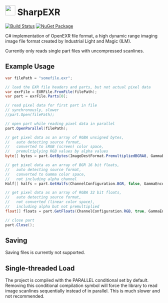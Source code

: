 
# <img src="https://raw.githubusercontent.com/kevingliewe/SharpEXR/master/doc/icon.jpg" height="32"> SharpEXR

[![Build Status](https://travis-ci.com/KevinGliewe/SharpEXR.svg?branch=master)](https://travis-ci.com/KevinGliewe/SharpEXR)
[![NuGet Package](https://img.shields.io/nuget/v/SharpEXR.svg)](https://www.nuget.org/packages/SharpEXR)



C# implementation of OpenEXR file format, a high dynamic range imaging image file format created by Industrial Light and Magic (ILM).

Currently only reads single part files with uncompressed scanlines.

## Example Usage

```cs
var filePath = "somefile.exr";

// load the EXR file headers and parts, but not actual pixel data
var exrFile = EXRFile.FromFile(filePath);
var part = exrFile.Parts[0];

// read pixel data for first part in file
// synchronously, slower
//part.Open(filePath);

// open part while reading pixel data in parallel
part.OpenParallel(filePath);

// get pixel data as an array of RGBA unsigned bytes,
//   auto detecting source format,
//   converted to sRGB (screen) color space,
//   premultiplying RGB values by alpha values
byte[] bytes = part.GetBytes(ImageDestFormat.PremultipliedBGRA8, GammaEncoding.sRGB);

// get pixel data as an array of BGR 16 bit floats,
//   auto detecting source format,
//   converted to Gamma color space,
//   not including alpha channel
Half[] halfs = part.GetHalfs(ChannelConfiguration.BGR, false, GammaEncoding.Gamma, false);

// get pixel data as an array of RGBA 32 bit floats,
//   auto detecting source format,
//   not converted (linear color space),
//   including alpha but not premultiplied
float[] floats = part.GetFloats(ChannelConfiguration.RGB, true, GammaEncoding.Linear, true);

// close part
part.Close();
```

## Saving

Saving files is currently not supported.

## Single-threaded Load

The project is compiled with the PARALLEL conditional set by default. Removing this conditional compilation symbol will force the library to read image scanlines sequentially instead of in parallel. This is much slower and not recommended.